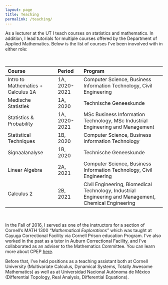 ```yaml
---
layout: page
title: Teaching
permalink: /teaching/
---
```


<meta http-equiv="Content-Type" content="text/html; charset=utf-8"/>  <!-- For correct rendering with Emacs -->

As a lecturer at the UT I teach courses on statistics and mathematics. In addition, I lead tutorials for multiple courses offered by the Department of Applied Mathematics. Below is the list of courses I've been inovolved with in either role:

&nbsp;

| Course | Period | Program |
| :----- | :----- | :------ |
| Intro to Mathematics + Calculus 1A | 1A, 2020-2021 | Computer Science, Business Information Technology, Civil Engineering |
| Medische Statistiek | 1A, 2020 | Technische Geneeskunde |
| Statistics & Probability | 1A, 2020-2021 | MSc Business Information Technology, MSc Industrial Engineering and Management |
| Statistical Techniques | 1B, 2020 | Computer Science, Business Information Technology |
| Signaalanalyse | 1B, 2020 | Technische Geneeskunde |
| Linear Algebra | 2A, 2021 | Computer Science, Business Information Technology, Civil Engineering |
| Calculus 2 | 2B, 2021 | Civil Engineering, Biomedical Technology, Industrial Engineering and Management, Chemical Engineering |

&nbsp;

In the Fall of 2016, I served as one of the instructors for a section of Cornell’s MATH 1300 *“Mathematical Explorations”* which was taught at Cayuga Correctional Facility via Cornell Prison education Program. I’ve also worked in the past as a tutor in Auburn Correctional Facility, and I’ve collaborated as an adviser to the Mathematics Committee. You can learn more about CPEP [here](http://cpep.cornell.edu/).

Before that, I’ve held positions as a teaching assistant both at Cornell University (Multivariate Calculus, Dynamical Systems, Totally Awesome Mathematics) as well as at Universidad Nacional Autónoma de México (Differential Topology, Real Analysis, Differential Equations).

&nbsp;

&nbsp;
